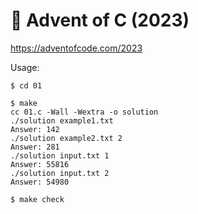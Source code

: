 # 🎄 Advent of C (2023)
https://adventofcode.com/2023

Usage:
```
$ cd 01

$ make
cc 01.c -Wall -Wextra -o solution
./solution example1.txt
Answer: 142
./solution example2.txt 2
Answer: 281
./solution input.txt 1
Answer: 55816
./solution input.txt 2
Answer: 54980

$ make check
```
